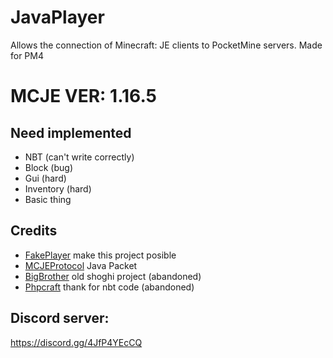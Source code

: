 # JavaPlayer
Allows the connection of Minecraft: JE clients to PocketMine servers. Made for PM4

# MCJE VER: 1.16.5
## Need implemented

- NBT (can't write correctly)
- Block (bug)
- Gui (hard)
- Inventory (hard)
- Basic thing

## Credits
- [FakePlayer](https://github.com/Muqsit/FakePlayer) make this project posible
- [MCJEProtocol](https://github.com/GeyserMC/MCProtocolLib) Java Packet
- [BigBrother](https://github.com/shoghicp/BigBrother) old shoghi project (abandoned)
- [Phpcraft](https://github.com/Phpcraft/core) thank for nbt code (abandoned)
## Discord server: 
https://discord.gg/4JfP4YEcCQ
